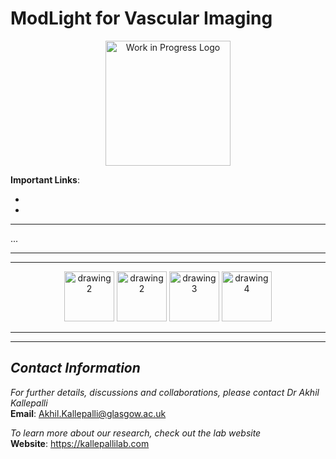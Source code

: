 # **ModLight for Vascular Imaging**

<p align="center">
<img src="https://cdn-icons-png.flaticon.com/512/5578/5578703.png" alt="Work in Progress Logo" height="200"/>
</p> 

**Important Links**: 
- []()
- []()

---

... 

---
---

<p align="center">
<img src="https://kallepallilab.files.wordpress.com/2021/11/university-of-glasgow.png" alt="drawing2" height="80"/> <img src="https://www.leverhulme.ac.uk/sites/default/files/Leverhulme_Trust_CMYK_blue.jpg" alt="drawing2" height="80"/> <img src="https://kallepallilab.files.wordpress.com/2021/11/50648064147_f136084fee_o.jpeg" alt="drawing3" height="80"/> <img src="https://fssa.org.uk/_userfiles/pages/images/associations/baoms_2020.jpg
" alt="drawing4" height="80"/> 

</p>

---
---

## *Contact Information*

*For further details, discussions and collaborations, please contact Dr Akhil Kallepalli*\
**Email**: Akhil.Kallepalli@glasgow.ac.uk

*To learn more about our research, check out the lab website*\
**Website**: https://kallepallilab.com 
